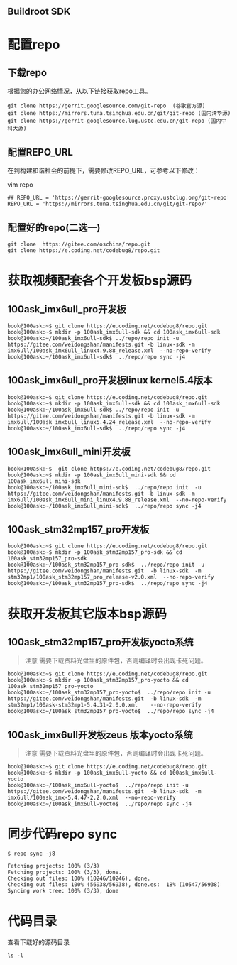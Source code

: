 Buildroot SDK
------

# 配置repo
## 下载repo
根据您的办公网络情况，从以下链接获取repo工具。
```
git clone https://gerrit.googlesource.com/git-repo  (谷歌官方源)
git clone https://mirrors.tuna.tsinghua.edu.cn/git/git-repo (国内清华源)
git clone https://gerrit-googlesource.lug.ustc.edu.cn/git-repo (国内中科大源)

```
## 配置REPO_URL
在到构建和谐社会的前提下，需要修改REPO_URL，可参考以下修改：

  vim repo

```
## REPO_URL = 'https://gerrit-googlesource.proxy.ustclug.org/git-repo'
REPO_URL = 'https://mirrors.tuna.tsinghua.edu.cn/git/git-repo/'
```

## 配置好的repo(二选一)
```
git clone  https://gitee.com/oschina/repo.git
git clone https://e.coding.net/codebug8/repo.git
```

# 获取视频配套各个开发板bsp源码
## 100ask_imx6ull_pro开发板
```
book@100ask:~$ git clone https://e.coding.net/codebug8/repo.git
book@100ask:~$ mkdir -p 100ask_imx6ull-sdk && cd 100ask_imx6ull-sdk
book@100ask:~/100ask_imx6ull-sdk$ ../repo/repo init -u  https://gitee.com/weidongshan/manifests.git -b linux-sdk -m imx6ull/100ask_imx6ull_linux4.9.88_release.xml  --no-repo-verify
book@100ask:~/100ask_imx6ull-sdk$  ../repo/repo sync -j4
```
## 100ask_imx6ull_pro开发板linux kernel5.4版本

```
book@100ask:~$ git clone https://e.coding.net/codebug8/repo.git
book@100ask:~$ mkdir -p 100ask_imx6ull-sdk && cd 100ask_imx6ull-sdk
book@100ask:~/100ask_imx6ull-sdk$ ../repo/repo init -u  https://gitee.com/weidongshan/manifests.git -b linux-sdk -m imx6ull/100ask_imx6ull_linux5.4.24_release.xml  --no-repo-verify
book@100ask:~/100ask_imx6ull-sdk$  ../repo/repo sync -j4
```



## 100ask_imx6ull_mini开发板
```
book@100ask:~$  git clone https://e.coding.net/codebug8/repo.git
book@100ask:~$ mkdir -p 100ask_imx6ull_mini-sdk && cd 100ask_imx6ull_mini-sdk
book@100ask:~/100ask_imx6ull_mini-sdk$  ../repo/repo init  -u  https://gitee.com/weidongshan/manifests.git -b linux-sdk -m imx6ull/100ask_imx6ull_mini_linux4.9.88_release.xml  --no-repo-verify
book@100ask:~/100ask_imx6ull_mini-sdk$  ../repo/repo sync -j4
```

## 100ask_stm32mp157_pro开发板

```
book@100ask:~$ git clone https://e.coding.net/codebug8/repo.git
book@100ask:~$ mkdir -p 100ask_stm32mp157_pro-sdk && cd 100ask_stm32mp157_pro-sdk
book@100ask:~/100ask_stm32mp157_pro-sdk$  ../repo/repo init -u  https://gitee.com/weidongshan/manifests.git  -b linux-sdk  -m stm32mp1/100ask_stm32mp157_pro_release-v2.0.xml  --no-repo-verify
book@100ask:~/100ask_stm32mp157_pro-sdk$  ../repo/repo sync -j4

```

# 获取开发板其它版本bsp源码

## 100ask_stm32mp157_pro开发板yocto系统
> 注意 需要下载资料光盘里的原件包，否则编译时会出现卡死问题。

```
book@100ask:~$ git clone https://e.coding.net/codebug8/repo.git
book@100ask:~$ mkdir -p 100ask_stm32mp157_pro-yocto && cd 100ask_stm32mp157_pro-yocto
book@100ask:~/100ask_stm32mp157_pro-yocto$  ../repo/repo init -u  https://gitee.com/weidongshan/manifests.git  -b linux-sdk  -m stm32mp1/100ask-stm32mp1-5.4.31-2.0.0.xml    --no-repo-verify
book@100ask:~/100ask_stm32mp157_pro-yocto$  ../repo/repo sync -j4
```

## 100ask_imx6ull开发板zeus 版本yocto系统
> 注意 需要下载资料光盘里的原件包，否则编译时会出现卡死问题。

```
book@100ask:~$ git clone https://e.coding.net/codebug8/repo.git
book@100ask:~$ mkdir -p 100ask_imx6ull-yocto && cd 100ask_imx6ull-yocto
book@100ask:~/100ask_imx6ull-yocto$  ../repo/repo init -u  https://gitee.com/weidongshan/manifests.git  -b linux-sdk  -m imx6ull/100ask_imx-5.4.47-2.2.0.xml  --no-repo-verify
book@100ask:~/100ask_imx6ull-yocto$  ../repo/repo sync -j4
```

# 同步代码repo sync

```
$ repo sync -j8

```
```
Fetching projects: 100% (3/3)
Fetching projects: 100% (3/3), done.
Checking out files: 100% (10246/10246), done.
Checking out files: 100% (56938/56938), done.es:  18% (10547/56938)
Syncing work tree: 100% (3/3), done
```
# 代码目录
查看下载好的源码目录
```
ls -l
```

